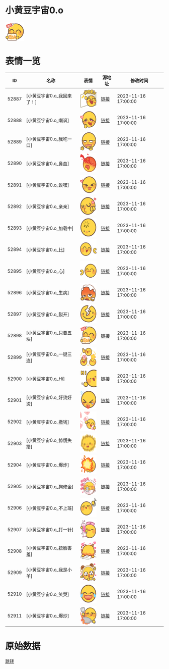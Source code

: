 # 小黄豆宇宙0.o

<img src="./cover.png" height="60" alt="cover" />

# 表情一览

|ID|名称|表情|源地址|修改时间|
|----|----|----|----|----|
|52887|[小黄豆宇宙0.o_我回来了！]|<img src="./pic/052887_%5B小黄豆宇宙0.o_我回来了！%5D.png" height="60" alt="我回来了！"/>|[链接](https://i0.hdslb.com/bfs/garb/4c2e21831f7a72cf062e00fbdad406e905dc6f49.png)|2023-11-16 17:00:00|
|52888|[小黄豆宇宙0.o_嘲讽]|<img src="./pic/052888_%5B小黄豆宇宙0.o_嘲讽%5D.png" height="60" alt="嘲讽"/>|[链接](https://i0.hdslb.com/bfs/garb/7978a634c70a50a92ae6c1d37a821822fac248ea.png)|2023-11-16 17:00:00|
|52889|[小黄豆宇宙0.o_我吃一口]|<img src="./pic/052889_%5B小黄豆宇宙0.o_我吃一口%5D.png" height="60" alt="我吃一口"/>|[链接](https://i0.hdslb.com/bfs/garb/cab228f398220b60dd9a1966f9efbf1f8f395ebb.png)|2023-11-16 17:00:00|
|52890|[小黄豆宇宙0.o_鼻血]|<img src="./pic/052890_%5B小黄豆宇宙0.o_鼻血%5D.png" height="60" alt="鼻血"/>|[链接](https://i0.hdslb.com/bfs/garb/97afa9b8a8c230d3d736d7a8084d974b803c965b.png)|2023-11-16 17:00:00|
|52891|[小黄豆宇宙0.o_诶嘿]|<img src="./pic/052891_%5B小黄豆宇宙0.o_诶嘿%5D.png" height="60" alt="诶嘿"/>|[链接](https://i0.hdslb.com/bfs/garb/85500090cd3f23801229df69209f48d74f526c05.png)|2023-11-16 17:00:00|
|52892|[小黄豆宇宙0.o_亲亲]|<img src="./pic/052892_%5B小黄豆宇宙0.o_亲亲%5D.png" height="60" alt="亲亲"/>|[链接](https://i0.hdslb.com/bfs/garb/a137a38cdac4906d583d46104966c1f6d2b3e614.png)|2023-11-16 17:00:00|
|52893|[小黄豆宇宙0.o_加载中]|<img src="./pic/052893_%5B小黄豆宇宙0.o_加载中%5D.png" height="60" alt="加载中"/>|[链接](https://i0.hdslb.com/bfs/garb/5e0ea0d52b91e3934429a948a2b4344144454b4c.png)|2023-11-16 17:00:00|
|52894|[小黄豆宇宙0.o_比]|<img src="./pic/052894_%5B小黄豆宇宙0.o_比%5D.png" height="60" alt="比"/>|[链接](https://i0.hdslb.com/bfs/garb/ce6c7b024e9ca7a1b59305b74174be1ac07df012.png)|2023-11-16 17:00:00|
|52895|[小黄豆宇宙0.o_心]|<img src="./pic/052895_%5B小黄豆宇宙0.o_心%5D.png" height="60" alt="心"/>|[链接](https://i0.hdslb.com/bfs/garb/874a0da66edeb99e77e4d345455e29fe96b1d4ce.png)|2023-11-16 17:00:00|
|52896|[小黄豆宇宙0.o_生病]|<img src="./pic/052896_%5B小黄豆宇宙0.o_生病%5D.png" height="60" alt="生病"/>|[链接](https://i0.hdslb.com/bfs/garb/2141938570b35366c5603c0edae2439beea3611c.png)|2023-11-16 17:00:00|
|52897|[小黄豆宇宙0.o_裂开]|<img src="./pic/052897_%5B小黄豆宇宙0.o_裂开%5D.png" height="60" alt="裂开"/>|[链接](https://i0.hdslb.com/bfs/garb/791b18271d7367431bb8192fe720ccbe612b9678.png)|2023-11-16 17:00:00|
|52898|[小黄豆宇宙0.o_只要五块]|<img src="./pic/052898_%5B小黄豆宇宙0.o_只要五块%5D.png" height="60" alt="只要五块"/>|[链接](https://i0.hdslb.com/bfs/garb/31da70b2c7c820b5921e45e14e21327c444254e2.png)|2023-11-16 17:00:00|
|52899|[小黄豆宇宙0.o_一键三连]|<img src="./pic/052899_%5B小黄豆宇宙0.o_一键三连%5D.png" height="60" alt="一键三连"/>|[链接](https://i0.hdslb.com/bfs/garb/536695d0d0fb88dffe05977de369525dbdc3b791.png)|2023-11-16 17:00:00|
|52900|[小黄豆宇宙0.o_Hi]|<img src="./pic/052900_%5B小黄豆宇宙0.o_Hi%5D.png" height="60" alt="Hi"/>|[链接](https://i0.hdslb.com/bfs/garb/73fc819d2b0083719eebe33855fccfd0289aa3dc.png)|2023-11-16 17:00:00|
|52901|[小黄豆宇宙0.o_好烫好烫]|<img src="./pic/052901_%5B小黄豆宇宙0.o_好烫好烫%5D.png" height="60" alt="好烫好烫"/>|[链接](https://i0.hdslb.com/bfs/garb/368a4b6741354eed9929e64d6267dc5ae3e0dba4.png)|2023-11-16 17:00:00|
|52902|[小黄豆宇宙0.o_撒钱]|<img src="./pic/052902_%5B小黄豆宇宙0.o_撒钱%5D.png" height="60" alt="撒钱"/>|[链接](https://i0.hdslb.com/bfs/garb/0b1b40738cbfbdb1645708ba13223fd32f11568c.png)|2023-11-16 17:00:00|
|52903|[小黄豆宇宙0.o_惊慌失措]|<img src="./pic/052903_%5B小黄豆宇宙0.o_惊慌失措%5D.png" height="60" alt="惊慌失措"/>|[链接](https://i0.hdslb.com/bfs/garb/c4dd12196184877d9b52645b809bdf0e31274511.png)|2023-11-16 17:00:00|
|52904|[小黄豆宇宙0.o_爆炸]|<img src="./pic/052904_%5B小黄豆宇宙0.o_爆炸%5D.png" height="60" alt="爆炸"/>|[链接](https://i0.hdslb.com/bfs/garb/c70c33f78aedf09fc702c4ed6ac53bdcc88795f0.png)|2023-11-16 17:00:00|
|52905|[小黄豆宇宙0.o_狗修金]|<img src="./pic/052905_%5B小黄豆宇宙0.o_狗修金%5D.png" height="60" alt="狗修金"/>|[链接](https://i0.hdslb.com/bfs/garb/225be78095848820e3ff2f30052ed28f7223f00a.png)|2023-11-16 17:00:00|
|52906|[小黄豆宇宙0.o_不上班]|<img src="./pic/052906_%5B小黄豆宇宙0.o_不上班%5D.png" height="60" alt="不上班"/>|[链接](https://i0.hdslb.com/bfs/garb/f1c5a309c62cb879c68ea2f0fd1a3f73211e54dd.png)|2023-11-16 17:00:00|
|52907|[小黄豆宇宙0.o_打一针]|<img src="./pic/052907_%5B小黄豆宇宙0.o_打一针%5D.png" height="60" alt="打一针"/>|[链接](https://i0.hdslb.com/bfs/garb/62c0973cf3b86885d5734acb4abc1f7dcaf6d98b.png)|2023-11-16 17:00:00|
|52908|[小黄豆宇宙0.o_捂脸害羞]|<img src="./pic/052908_%5B小黄豆宇宙0.o_捂脸害羞%5D.png" height="60" alt="捂脸害羞"/>|[链接](https://i0.hdslb.com/bfs/garb/5e9cbb511b44d190e12a99b38cc9eef23097f11f.png)|2023-11-16 17:00:00|
|52909|[小黄豆宇宙0.o_我是小羊]|<img src="./pic/052909_%5B小黄豆宇宙0.o_我是小羊%5D.png" height="60" alt="我是小羊"/>|[链接](https://i0.hdslb.com/bfs/garb/3cf769bdf50f10da315cb8a81900856e6fd1bc65.png)|2023-11-16 17:00:00|
|52910|[小黄豆宇宙0.o_笑哭]|<img src="./pic/052910_%5B小黄豆宇宙0.o_笑哭%5D.png" height="60" alt="笑哭"/>|[链接](https://i0.hdslb.com/bfs/garb/6fe42dcab215668f308424737e14949600365db4.png)|2023-11-16 17:00:00|
|52911|[小黄豆宇宙0.o_爆炒]|<img src="./pic/052911_%5B小黄豆宇宙0.o_爆炒%5D.png" height="60" alt="爆炒"/>|[链接](https://i0.hdslb.com/bfs/garb/b8aedf78bb3328a7377a20ac17b75894517d81ee.png)|2023-11-16 17:00:00|

# 原始数据

[跳转](./raw.json)

